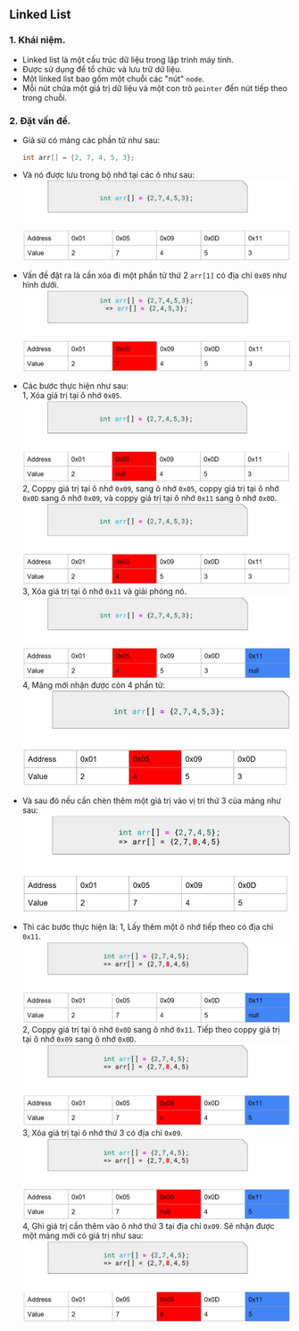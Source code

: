 ## Linked List

### 1.  Khái niệm.

-   Linked list là một cấu trúc dữ liệu trong lập trình máy tính.
-   Được sử dụng để tổ chức và lưu trữ dữ liệu.
-   Một linked list bao gồm một chuỗi các "nút" `node`.
-   Mỗi nút chứa một giá trị dữ liệu và một con trỏ `pointer` đến nút tiếp theo trong chuỗi.

### 2.  Đặt vấn đề.

-   Giả sử có mảng các phần tử như sau:
    ```C
    int arr[] = {2, 7, 4, 5, 3};
    ```
-   Và nó được lưu trong bộ nhớ tại các ô như sau:
    ![phần tử mảng](https://github.com/phuongpham1216/advanced_C/blob/main/Bai10_Linked_List/Practice/Slide/arr_1.jpg)

-   Vấn đề đặt ra là cần xóa đi một phần tử thứ 2 ` arr[1] ` có địa chỉ `0x05` như hình dưới.
    ![xóa phần tử thứ 2](https://github.com/phuongpham1216/advanced_C/blob/main/Bai10_Linked_List/Practice/Slide/XoaPhanTuThu2_arr.jpg)
-   Các bước thực hiện như sau:  
    1,  Xóa giá trị tại ô nhớ `0x05`.
        ![xóa phần tử buoc1](https://github.com/phuongpham1216/advanced_C/blob/main/Bai10_Linked_List/Practice/Slide/XoaPhanTuThu2_Buoc1.jpg)  
    2,  Coppy giá trị tại ô nhớ `0x09`, sang ô nhớ `0x05`, coppy giá trị tại ô nhớ `0x0D` sang ô nhớ `0x09`, và coppy giá trị tại ô nhớ `0x11` sang ô nhớ `0x0D`.
        ![xóa phần tử buoc2](https://github.com/phuongpham1216/advanced_C/blob/main/Bai10_Linked_List/Practice/Slide/XoaPhanTuThu2_Buoc2.jpg)  
    3,  Xóa giá trị tại ô nhớ `0x11` và giải phóng nó.
        ![xóa phần tử buoc3](https://github.com/phuongpham1216/advanced_C/blob/main/Bai10_Linked_List/Practice/Slide/XoaPhanTuThu2_Buoc3.jpg)  
    4,  Mảng mới nhận được còn 4 phần tử:
        ![xóa phần tử kết quả](https://github.com/phuongpham1216/advanced_C/blob/main/Bai10_Linked_List/Practice/Slide/XoaPhanTuThu2_KetQua.jpg)  
-   Và sau đó nếu cần chèn thêm một giá trị vào vị trí thứ 3 của mảng như sau:
    ![Chèn vào phẩn tủ thứ 3](https://github.com/phuongpham1216/advanced_C/blob/main/Bai10_Linked_List/Practice/Slide/ChenVaoPhanTuThu3.jpg)  
-   Thì các bước thực hiện là:
    1,  Lấy thêm một ô nhớ tiếp theo có địa chỉ `0x11`.
        ![Chèn vào phần tử thứ 3 buoc 1](https://github.com/phuongpham1216/advanced_C/blob/main/Bai10_Linked_List/Practice/Slide/ChenVaoPhanTuThu3_Buoc1.jpg)  
    2,  Coppy giá trị tại ô nhớ `0x0D` sang ô nhớ `0x11`. Tiếp theo coppy giá trị tại ô nhớ `0x09` sang ô nhớ `0x0D`.
        ![Chèn vào phần tử thứ 3 buoc 2](https://github.com/phuongpham1216/advanced_C/blob/main/Bai10_Linked_List/Practice/Slide/ChenVaoPhanTuThu3_Buoc2.jpg)  
    3,  Xóa giá trị tại ô nhớ thứ 3 có địa chỉ `0x09`.
        ![Chèn vào phần tử thứ 3 buoc 3](https://github.com/phuongpham1216/advanced_C/blob/main/Bai10_Linked_List/Practice/Slide/ChenVaoPhanTuThu3_Buoc3.jpg)  
    4,  Ghi giá trị cần thêm vào ô nhớ thứ 3 tại địa chỉ `0x09`. Sẽ nhận được một mảng mới có giá trị như sau:
        ![Chèn vào phần tử thứ 3 buoc 3](https://github.com/phuongpham1216/advanced_C/blob/main/Bai10_Linked_List/Practice/Slide/ChenVaoPhanTuThu3_KetQua.jpg)  
    